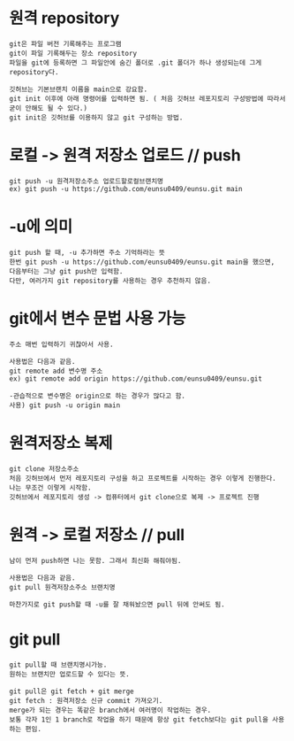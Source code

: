 # 원격 repository
	git은 파일 버전 기록해주는 프로그램
    git이 파일 기록해두는 장소 repository
    파일을 git에 등록하면 그 파일안에 숨긴 폴더로 .git 폴더가 하나 생성되는데 그게 repository다.

    깃허브는 기본브랜치 이름을 main으로 강요함.
    git init 이후에 아래 명령어를 입력하면 됨. ( 처음 깃허브 레포지토리 구성방법에 따라서 굳이 안해도 될 수 있다.)
    git init은 깃허브를 이용하지 않고 git 구성하는 방법.

# 로컬 -> 원격 저장소 업로드 // push
    git push -u 원격저장소주소 업로드할로컬브랜치명
    ex) git push -u https://github.com/eunsu0409/eunsu.git main

# -u에 의미
    git push 할 때, -u 추가하면 주소 기억하라는 뜻
    한번 git push -u https://github.com/eunsu0409/eunsu.git main을 했으면,
    다음부터는 그냥 git push만 입력함.
    다만, 여러가지 git repository를 사용하는 경우 추천하지 않음.

# git에서 변수 문법 사용 가능
    주소 매번 입력하기 귀찮아서 사용.

    사용법은 다음과 같음.
    git remote add 변수명 주소
    ex) git remote add origin https://github.com/eunsu0409/eunsu.git

    -관습적으로 변수명은 origin으로 하는 경우가 많다고 함.
    사용) git push -u origin main

# 원격저장소 복제
    git clone 저장소주소
    처음 깃허브에서 먼저 레포지토리 구성을 하고 프로젝트를 시작하는 경우 이렇게 진행한다.
    나는 무조건 이렇게 시작함.
    깃허브에서 레포지토리 생성 -> 컴퓨터에서 git clone으로 복제 -> 프로젝트 진행

# 원격 -> 로컬 저장소 // pull
    남이 먼저 push하면 나는 못함. 그래서 최신화 해줘야됨.

    사용법은 다음과 같음.
    git pull 원격저장소주소 브랜치명

    마찬가지로 git push할 때 -u를 잘 채워놨으면 pull 뒤에 안써도 됨.

# git pull
    git pull할 때 브랜치명시가능.
    원하는 브랜치만 업로드할 수 있다는 뜻.
    
    git pull은 git fetch + git merge
    git fetch : 원격저장소 신규 commit 가져오기.
	merge가 되는 경우는 똑같은 branch에서 여러명이 작업하는 경우.
	보통 각자 1인 1 branch로 작업을 하기 때문에 항상 git fetch보다는 git pull을 사용하는 편임.